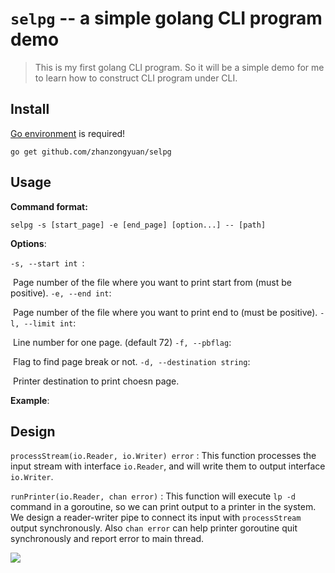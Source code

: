 # `selpg` -- a simple golang CLI program demo

> This is my first golang CLI program. So it will be a simple demo for me to learn how to construct CLI program under CLI.

## Install

[Go environment](https://golang.org/doc/install) is required!

```shell
go get github.com/zhanzongyuan/selpg
```



## Usage

**Command format:**

```
selpg -s [start_page] -e [end_page] [option...] -- [path]
```

**Options**:

`-s, --start int `:

​	Page number of the file where you want to print start from (must be positive).
`-e, --end int`:

​	Page number of the file where you want to print end to (must be positive).
`-l, --limit int`:

​	Line number for one page. (default 72)
`-f, --pbflag`:

​	Flag to find page break or not.
`-d, --destination string`:

​	Printer destination to print choesn page.

**Example**:



## Design

`processStream(io.Reader, io.Writer) error` : This function processes the input stream with interface `io.Reader`, and will write them to output interface `io.Writer`.

`runPrinter(io.Reader, chan error)` : This function will execute `lp -d` command in a goroutine, so we can print output to a printer in the system. We design a reader-writer pipe to connect its input with `processStream` output synchronously. Also `chan error` can help printer goroutine quit synchronously and report error to main thread.

![](http://pg2vkewkk.bkt.clouddn.com/18-10-11/53247950.jpg)

